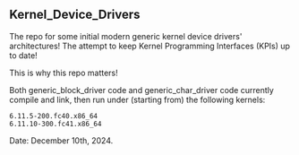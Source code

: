 ## Kernel_Device_Drivers

The repo for some initial modern generic kernel device drivers'
architectures! The attempt to keep Kernel Programming Interfaces
(KPIs) up to date!

This is why this repo matters!

Both generic_block_driver code and generic_char_driver code
currently compile and link, then run under (starting from) the
following kernels:

	6.11.5-200.fc40.x86_64
	6.11.10-300.fc41.x86_64

Date: December 10th, 2024.
